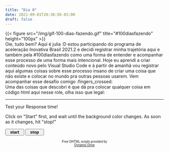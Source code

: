 ```yaml
---
title: "Dia 0"
date: 2021-09-01T20:38:56-03:00
draft: false
---
```

{{< figure src="/img/gif-100-dias-fazendo.gif" title="#100diasfazendo" height="100px" >}}
<br>
Oie, tudo bem? Aqui é julia :D estou participando do programa de aceleração Inovativa Brasil 2021.2 e decidi registrar minha trajetória aqui e também pela #100diasfazendo como uma forma de entender e acompanhar esse processo de uma forma mais intencional. Hoje eu aprendi a criar conteúdo novo pelo Visual Studio Code e à partir de amanhã vou registrar aqui algumas coisas sobre esse processo insano de criar uma coisa que não existe e colocar no mundo pra outras pessoas usarem. Vem acompanhar esse desafio comigo :fingers_crossed: 
<br>
Uma das coisas que descobri é que dá pra colocar qualquer coisa em código html aqui nesse role, olha isso que legal:
<hr>

<p>Test your Response time!</p>
Click on "Start" first, and wait until the background color changes. As soon as it changes, hit "stop!"

<script language="JavaScript">
<!--

//Reflext Tester- By Andy Scott (based on script by Jasper van Zandbeek)
//http://www.geocities.com/SiliconValley/Station/4320/
//Submitted to Dynamic Drive for inclusion
//Visit http://www.dynamicdrive.com for this script

var startTime=new Date();
var endTime=new Date();
var startPressed=false;
var bgChangeStarted=false;
var maxWait=20;
var timerID;


var colors=new Array("tomato","chocolate","limegreen","crimson","darkslategray",
"aliceblue","mediumslateblue","cornflowerblue","darkorchid","darkkhaki","coral",
"darkolivegreen","cadetblue")

if (document.all||document.getElementById)
document.write('<div id="reflex" style="width:135px;height:135px;border:1px solid black" onClick="stopTest()"></div>')

function startTest()
{
        if (document.all)
        document.all.reflex.style.backgroundColor=colors[Math.floor(Math.random()*colors.length)];
        else if (document.getElementById)
	document.getElementById("reflex").style.backgroundColor=colors[Math.floor(Math.random()*colors.length)];
        else if (document.layers)
        document.reflexns.document.reflexns_sub.document.bgColor=colors[Math.floor(Math.random()*colors.length)];
	bgChangeStarted=true;
	startTime=new Date();
}

function remark(responseTime)
{
	var responseString="";
	if (responseTime < 0.10)
		responseString="Well done!";
	if (responseTime >= 0.10 && responseTime < 0.20)
		responseString="Nice!";
	if (responseTime >=0.20 && responseTime < 0.30)
		responseString="Could be better...";
	if (responseTime >=0.30 && responseTime < 0.60)
		responseString="Keep practising!";
	if (responseTime >=0.60 && responseTime < 1)
		responseString="Have you been drinking?";
	if (responseTime >=1)
		responseString="Did you fall asleep?";

	return responseString;
}

function stopTest()
{
	if(bgChangeStarted)
	{
		endTime=new Date();
		var responseTime=(endTime.getTime()-startTime.getTime())/1000;
                if (document.all)
		document.all.reflex.style.backgroundColor="white";
                else if (document.getElementById)
		document.getElementById("reflex").style.backgroundColor="white";
                else if (document.layers)
                document.reflexns.document.reflexns_sub.document.bgColor="white";      
		alert("Your response time is: " + responseTime + " seconds " + "\n" + remark(responseTime));
		startPressed=false;
		bgChangeStarted=false;
	}
	else
	{
		if (!startPressed)
		{
			alert("press start first to start test");
		}
		else
		{       
			clearTimeout(timerID);
			startPressed=false;             
			alert("cheater! you pressed too early!");
		}               
	}
}

var randMULTIPLIER=0x015a4e35;
var randINCREMENT=1;
var today=new Date();
var randSeed=today.getSeconds();
function randNumber()
{
	randSeed = (randMULTIPLIER * randSeed + randINCREMENT) % (1 << 31);
	return((randSeed >> 15) & 0x7fff) / 32767;
}

function startit()
{
	if(startPressed)
	{
		alert("Already started. Press stop to stop");
		return;
	}
	else
	{
		startPressed=true; 
		timerID=setTimeout('startTest()', 6000*randNumber());
	}
}
// --> 
</script>
<br>


<ilayer id="reflexns" width=135; height=135;><layer id="reflexns_sub" width=135; height=135; left=0 top=0 bgColor=yellow></layer></ilayer>

<form name="response">

<input type="button" value="  start  " onClick="startit()" style="font-weight:bold">
<input type="button" value="  stop  " onClick="stopTest()" style="font-weight:bold">
</form>

<p align="center"><font face="Arial" size="-2">Free DHTML scripts provided by<br>
<a href="http://www.dynamicdrive.com">Dynamic Drive</a></font></p>